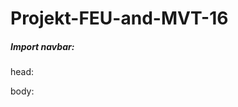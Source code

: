 # Projekt-FEU-and-MVT-16
##### Import navbar:

head:
<script src="https://cdnjs.cloudflare.com/ajax/libs/react/15.5.4/react.js"></script>
<script src="https://cdnjs.cloudflare.com/ajax/libs/react/15.5.4/react-dom.js"></script>
<script src="https://cdnjs.cloudflare.com/ajax/libs/babel-standalone/6.24.0/babel.js"></script>

body:
<div id="menu"></div>
<script type="text/babel" src="navigation.jsx"></script>